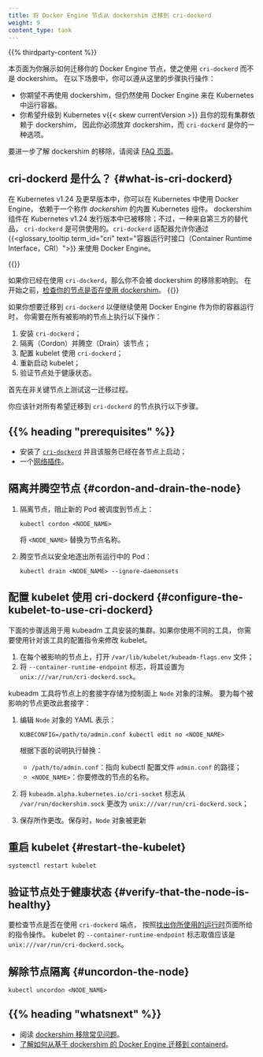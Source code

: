 ```yaml
---
title: 将 Docker Engine 节点从 dockershim 迁移到 cri-dockerd
weight: 9
content_type: task 
---
```


<!--
title: "Migrate Docker Engine nodes from dockershim to cri-dockerd"
weight: 9
content_type: task 
-->

{{% thirdparty-content %}}

<!--
This page shows you how to migrate your Docker Engine nodes to use `cri-dockerd`
instead of dockershim. You should follow these steps in these scenarios:

 * You want to switch away from dockershim and still use Docker Engine to run
    containers in Kubernetes.
 * You want to upgrade to Kubernetes v{{< skew currentVersion >}} and your
    existing cluster relies on dockershim, in which case you must migrate 
    from dockershim and `cri-dockerd` is one of your options.

To learn more about the removal of dockershim, read the [FAQ page](/dockershim).
-->
本页面为你展示如何迁移你的 Docker Engine 节点，使之使用 `cri-dockerd` 而不是 dockershim。
在以下场景中，你可以遵从这里的步骤执行操作：

* 你期望不再使用 dockershim，但仍然使用 Docker Engine 来在 Kubernetes 中运行容器。
* 你希望升级到 Kubernetes v{{< skew currentVersion >}} 且你的现有集群依赖于 dockershim，
  因此你必须放弃 dockershim，而 `cri-dockerd` 是你的一种选项。

要进一步了解 dockershim 的移除，请阅读 [FAQ 页面](/zh-cn/dockershim)。

<!--
## What is cri-dockerd? {#what-is-cri-dockerd}

In Kubernetes 1.23 and earlier, you could use Docker Engine with Kubernetes,
relying on a built-in component of Kubernetes named _dockershim_.
The dockershim component was removed in the Kubernetes 1.24 release; however,
a third-party replacement, `cri-dockerd`, is available. The `cri-dockerd` adapter
lets you use Docker Engine through the {{<glossary_tooltip term_id="cri" text="Container Runtime Interface">}}.
-->
## cri-dockerd 是什么？ {#what-is-cri-dockerd}

在 Kubernetes v1.24 及更早版本中，你可以在 Kubernetes 中使用 Docker Engine，
依赖于一个称作 _dockershim_ 的内置 Kubernetes 组件。
dockershim 组件在 Kubernetes v1.24 发行版本中已被移除；不过，一种来自第三方的替代品，
`cri-dockerd` 是可供使用的。`cri-dockerd` 适配器允许你通过
{{<glossary_tooltip term_id="cri" text="容器运行时接口（Container Runtime Interface，CRI）">}}
来使用 Docker Engine。

{{<note>}}
<!--
If you already use `cri-dockerd`, you aren't affected by the dockershim removal.
Before you begin, [Check whether your nodes use the dockershim](/docs/tasks/administer-cluster/migrating-from-dockershim/find-out-runtime-you-use/).
-->
如果你已经在使用 `cri-dockerd`，那么你不会被 dockershim 的移除影响到。
在开始之前，[检查你的节点是否在使用 dockershim](/zh-cn/docs/tasks/administer-cluster/migrating-from-dockershim/find-out-runtime-you-use/)。
{{</note>}}

<!--
If you want to migrate to `cri-dockerd` so that you can continue using Docker
Engine as your container runtime, you should do the following for each affected
node: 

1.  Install `cri-dockerd`.
1.  Cordon and drain the node.
1.  Configure the kubelet to use `cri-dockerd`. 
1.  Restart the kubelet.
1.  Verify that the node is healthy.
-->
如果你想要迁移到 `cri-dockerd` 以便继续使用 Docker Engine 作为你的容器运行时，
你需要在所有被影响的节点上执行以下操作：

1. 安装 `cri-dockerd`；
1. 隔离（Cordon）并腾空（Drain）该节点；
1. 配置 kubelet 使用 `cri-dockerd`；
1. 重新启动 kubelet；
1. 验证节点处于健康状态。

<!--
Test the migration on non-critical nodes first.

You should perform the following steps for each node that you want to migrate
to `cri-dockerd`.
-->
首先在非关键节点上测试这一迁移过程。

你应该针对所有希望迁移到 `cri-dockerd` 的节点执行以下步骤。

## {{% heading "prerequisites" %}}

<!--
*   [`cri-dockerd`](https://github.com/mirantis/cri-dockerd#build-and-install)
    installed and started on each node.
*   A [network plugin](/docs/concepts/extend-kubernetes/compute-storage-net/network-plugins/).
-->
* 安装了 [`cri-dockerd`](https://github.com/mirantis/cri-dockerd#build-and-install)
  并且该服务已经在各节点上启动；
* 一个[网络插件](/zh-cn/docs/concepts/extend-kubernetes/compute-storage-net/network-plugins/)。

<!--
## Cordon and drain the node

1.  Cordon the node to stop new Pods scheduling on it:

    ```shell
    kubectl cordon <NODE_NAME>
    ```
    Replace `<NODE_NAME>` with the name of the node.
-->
## 隔离并腾空节点   {#cordon-and-drain-the-node}

1. 隔离节点，阻止新的 Pod 被调度到节点上：

   ```shell
   kubectl cordon <NODE_NAME>
   ```

   将 `<NODE_NAME>` 替换为节点名称。

<!--
1.  Drain the node to safely evict running Pods: 
-->
2. 腾空节点以安全地逐出所有运行中的 Pod：

   ```shell
   kubectl drain <NODE_NAME> --ignore-daemonsets
   ```

<!--
## Configure the kubelet to use cri-dockerd

The following steps apply to clusters set up using the kubeadm tool. If you use
a different tool, you should modify the kubelet using the configuration
instructions for that tool.
-->
## 配置 kubelet 使用 cri-dockerd   {#configure-the-kubelet-to-use-cri-dockerd}

下面的步骤适用于用 kubeadm 工具安装的集群。如果你使用不同的工具，
你需要使用针对该工具的配置指令来修改 kubelet。

<!--
1.  Open `/var/lib/kubelet/kubeadm-flags.env` on each affected node.
1.  Modify the `--container-runtime-endpoint` flag to
    `unix:///var/run/cri-dockerd.sock`.
-->
1. 在每个被影响的节点上，打开 `/var/lib/kubelet/kubeadm-flags.env` 文件；
1. 将 `--container-runtime-endpoint` 标志，将其设置为 `unix:///var/run/cri-dockerd.sock`。

<!--
The kubeadm tool stores the node's socket as an annotation on the `Node` object
in the control plane. To modify this socket for each affected node:  
-->
kubeadm 工具将节点上的套接字存储为控制面上 `Node` 对象的注解。
要为每个被影响的节点更改此套接字：

<!--
1.  Edit the YAML representation of the `Node` object:

    ```shell
    KUBECONFIG=/path/to/admin.conf kubectl edit no <NODE_NAME>
    ```
    Replace the following:
    
    *   `/path/to/admin.conf`: the path to the kubectl configuration file,
        `admin.conf`.
    *   `<NODE_NAME>`: the name of the node you want to modify.

1.  Change `kubeadm.alpha.kubernetes.io/cri-socket` from
    `/var/run/dockershim.sock` to `unix:///var/run/cri-dockerd.sock`.
1.  Save the changes. The `Node` object is updated on save.
-->
1. 编辑 `Node` 对象的 YAML 表示：

   ```shell
   KUBECONFIG=/path/to/admin.conf kubectl edit no <NODE_NAME>
   ```

   根据下面的说明执行替换：
    
   * `/path/to/admin.conf`：指向 kubectl 配置文件 `admin.conf` 的路径；
   * `<NODE_NAME>`：你要修改的节点的名称。

1. 将 `kubeadm.alpha.kubernetes.io/cri-socket` 标志从
   `/var/run/dockershim.sock` 更改为 `unix:///var/run/cri-dockerd.sock`；
1. 保存所作更改。保存时，`Node` 对象被更新


<!--
## Restart the kubelet
-->
## 重启 kubelet    {#restart-the-kubelet}

```shell
systemctl restart kubelet
```

<!--
## Verify that the node is healthy

To check whether the node uses the `cri-dockerd` endpoint, follow the
instructions in [Find out which runtime you use](/docs/tasks/administer-cluster/migrating-from-dockershim/find-out-runtime-you-use/).
The `--container-runtime-endpoint` flag for the kubelet should be `unix:///var/run/cri-dockerd.sock`.
-->
## 验证节点处于健康状态   {#verify-that-the-node-is-healthy}

要检查节点是否在使用 `cri-dockerd` 端点，
按照[找出你所使用的运行时](/zh-cn/docs/tasks/administer-cluster/migrating-from-dockershim/find-out-runtime-you-use/)页面所给的指令操作。
kubelet 的 `--container-runtime-endpoint` 标志取值应该是 `unix:///var/run/cri-dockerd.sock`。

<!--
## Uncordon the node

Uncordon the node to let Pods schedule on it: 
-->
## 解除节点隔离   {#uncordon-the-node}

```shell
kubectl uncordon <NODE_NAME>
```

## {{% heading "whatsnext" %}}

<!--
*   Read the [dockershim removal FAQ](/dockershim/).
*   [Learn how to migrate from Docker Engine with dockershim to containerd](/docs/tasks/administer-cluster/migrating-from-dockershim/change-runtime-containerd/).
-->
* 阅读 [dockershim 移除常见问题](/zh-cn/dockershim)。
* [了解如何从基于 dockershim 的 Docker Engine 迁移到 containerd](/zh-cn/docs/tasks/administer-cluster/migrating-from-dockershim/change-runtime-containerd/)。

